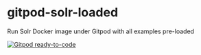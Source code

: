 # gitpod-solr-loaded
Run Solr Docker image under Gitpod with all examples pre-loaded

[![Gitpod ready-to-code](https://img.shields.io/badge/Gitpod-ready--to--code-blue?logo=gitpod)](https://gitpod.io/#https://github.com/arafalov/gitpod-solr-loaded)

